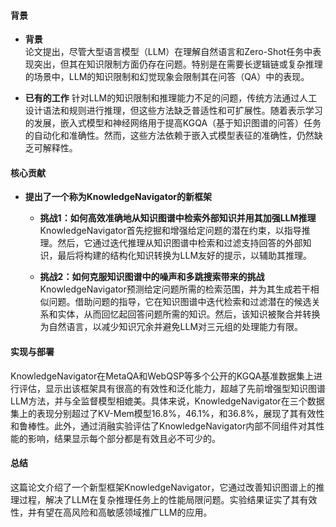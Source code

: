 #### 背景
- **背景**       
    论文提出，尽管大型语言模型（LLM）在理解自然语言和Zero-Shot任务中表现突出，但其在知识限制方面仍存在问题。特别是在需要长逻辑链或复杂推理的场景中，LLM的知识限制和幻觉现象会限制其在问答（QA）中的表现。

- **已有的工作**
    针对LLM的知识限制和推理能力不足的问题，传统方法通过人工设计语法和规则进行推理，但这些方法缺乏普适性和可扩展性。随着表示学习的发展，嵌入式模型和神经网络用于提高KGQA（基于知识图谱的问答）任务的自动化和准确性。然而，这些方法依赖于嵌入式模型表征的准确性，仍然缺乏可解释性。

#### 核心贡献
- **提出了一个称为KnowledgeNavigator的新框架**
    - **挑战1：如何高效准确地从知识图谱中检索外部知识并用其加强LLM推理**
        KnowledgeNavigator首先挖掘和增强给定问题的潜在约束，以指导推理。然后，它通过迭代推理从知识图谱中检索和过滤支持回答的外部知识，最后将构建的结构化知识转换为LLM友好的提示，以辅助其推理。

    - **挑战2：如何克服知识图谱中的噪声和多跳搜索带来的挑战**
        KnowledgeNavigator预测给定问题所需的检索范围，并为其生成若干相似问题。借助问题的指导，它在知识图谱中迭代检索和过滤潜在的候选关系和实体，从而回忆起回答问题所需的知识。然后，该知识被聚合并转换为自然语言，以减少知识冗余并避免LLM对三元组的处理能力有限。

#### 实现与部署
KnowledgeNavigator在MetaQA和WebQSP等多个公开的KGQA基准数据集上进行评估，显示出该框架具有很高的有效性和泛化能力，超越了先前增强型知识图谱LLM方法，并与全监督模型相媲美。具体来说，KnowledgeNavigator在三个数据集上的表现分别超过了KV-Mem模型16.8%，46.1%，和36.8%，展现了其有效性和鲁棒性。此外，通过消融实验评估了KnowledgeNavigator内部不同组件对其性能的影响，结果显示每个部分都是有效且必不可少的。

#### 总结
这篇论文介绍了一个新型框架KnowledgeNavigator，它通过改善知识图谱上的推理过程，解决了LLM在复杂推理任务上的性能局限问题。实验结果证实了其有效性，并有望在高风险和高敏感领域推广LLM的应用。